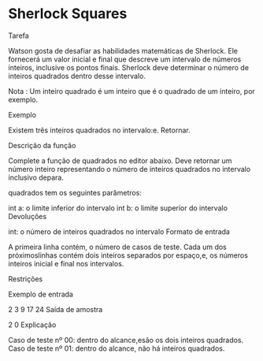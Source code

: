 # Sherlock Squares

Tarefa

Watson gosta de desafiar as habilidades matemáticas de Sherlock. Ele fornecerá um valor inicial e final que descreve um intervalo de números inteiros, inclusive os pontos finais. Sherlock deve determinar o número de inteiros quadrados dentro desse intervalo.

Nota : Um inteiro quadrado é um inteiro que é o quadrado de um inteiro, por exemplo.

Exemplo


Existem três inteiros quadrados no intervalo:e. Retornar.

Descrição da função

Complete a função de quadrados no editor abaixo. Deve retornar um número inteiro representando o número de inteiros quadrados no intervalo inclusivo depara.

quadrados tem os seguintes parâmetros:

int a: o limite inferior do intervalo
int b: o limite superior do intervalo
Devoluções

int: o número de inteiros quadrados no intervalo
Formato de entrada

A primeira linha contém, o número de casos de teste.
Cada um dos próximoslinhas contém dois inteiros separados por espaço,e, os números inteiros inicial e final nos intervalos.

Restrições



Exemplo de entrada

2
3 9
17 24
Saída de amostra

2
0
Explicação

Caso de teste nº 00: dentro do alcance,esão os dois inteiros quadrados.
Caso de teste nº 01: dentro do alcance, não há inteiros quadrados.

